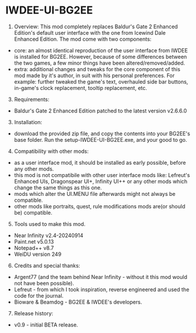 # IWDEE-UI-BG2EE

1) Overview:
This mod completely replaces Baldur's Gate 2 Enhanced Edition's default user interface with the one from
Icewind Dale Enhanced Edition.
The mod come with two components:

- core: an almost identical reproduction of the user interface from IWDEE is installed for BG2EE. However, because of some differences between the two games, a few minor things have been altered/removed/added.
- extra: additional changes and tweaks for the core component of this mod made by it's author, in suit with his personal preferences. For example: further tweaked the game's text, overhauled side bar buttons, in-game's clock replacement, tooltip replacement, etc.

3) Requirements:
- Baldur's Gate 2 Enhanced Edition patched to the latest version v2.6.6.0

3) Installation: 
- download the provided zip file, and copy the contents into your BG2EE's base folder. Run the setup-IWDEE-UI-BG2EE.exe, and your good to go.

4) Compatibility with other mods:
- as a user interface mod, it should be installed as early possible, before any other mods.
- this mod is not compatibile with other user interface mods like: Lefreut's Enhanced UIs, Dragonspear UI+, Infinity UI++ or any other mods which change the same things as this one.
- mods which alter the UI.MENU file afterwards might not always be compatible.
- other mods like portraits, quest, rule modifications mods are(or should be) compatible.

5) Tools used to make this mod.
- Near Infinity v2.4-20240914
- Paint.net v5.0.13
- Notepad++ v8.7
- WeiDU version 249

6) Credits and special thanks:
- Argent77 (and the team behind Near Infinity - without it this mod would not have been possible).
- Lefreut - from which I took inspiration, reverse engineered and used the code for the journal.
- Bioware & Beamdog - BG2EE & IWDEE's developers.

7) Release history:
- v0.9 - initial BETA release.
